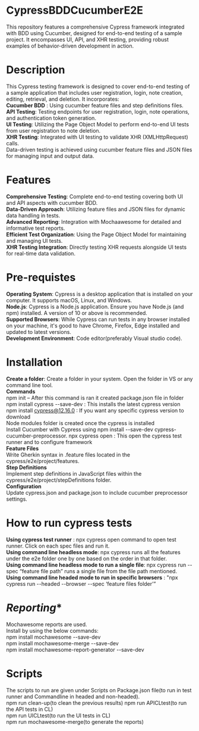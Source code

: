 # **CypressBDDCucumberE2E**
This repository features a comprehensive Cypress framework integrated with BDD using Cucumber, designed for end-to-end testing of a sample project. It encompasses UI, API, and XHR testing, providing robust examples of behavior-driven development in action.
# **Description**
This Cypress testing framework is designed to cover end-to-end testing of a sample application that includes user registration, login, note creation, editing, retrieval, and deletion. It incorporates:  
**Cucumber BDD** : Using cucumber feature files and step definitions files.  
**API Testing**: Testing endpoints for user registration, login, note operations, and authentication token generation.  
**UI Testing**: Utilizing the Page Object Model to perform end-to-end UI tests from user registration to note deletion.  
**XHR Testing**: Integrated with UI testing to validate XHR (XMLHttpRequest) calls.  
Data-driven testing is achieved using cucumber feature files and JSON files for managing input and output data.  
# **Features**  
**Comprehensive Testing**: Complete end-to-end testing covering both UI and API aspects with cucumber BDD.  
**Data-Driven Approach**: Utilizing feature files and JSON files for dynamic data handling in tests.  
**Advanced Reporting**: Integration with Mochaawesome for detailed and informative test reports.  
**Efficient Test Organization**: Using the Page Object Model for maintaining and managing UI tests.  
**XHR Testing Integration**: Directly testing XHR requests alongside UI tests for real-time data validation.  
# **Pre-requistes**  
**Operating System**: Cypress is a desktop application that is installed on your computer. It supports macOS, Linux, and Windows.  
**Node.js**: Cypress is a Node.js application. Ensure you have Node.js (and npm) installed. A version of 10 or above is recommended.  
**Supported Browsers**: While Cypress can run tests in any browser installed on your machine, it's good to have Chrome, Firefox, Edge installed and updated to latest versions.  
**Development Environment**: Code editor(preferably Visual studio code).  
# **Installation**  
**Create a folder**: Create a folder in your system. Open the folder in VS or any command line tool.  
**Commands**  
npm init – After this command is ran it created package.json file in folder   
npm install cypress --save-dev : This installs the latest cypress version  
npm install cypress@12.16.0 : If you want any specific cypress version to download  
	Node modules folder is created once the cypress is installed  
Install Cucumber with Cypress using npm install --save-dev cypress-cucumber-preprocessor.
npx cypress open : This open the cypress test runner and to configure framework   
**Feature Files**  
Write Gherkin syntax in .feature files located in the cypress/e2e/project/features.  
**Step Definitions**  
Implement step definitions in JavaScript files within the cypress/e2e/project/stepDefinitions folder.  
**Configuration**  
Update cypress.json and package.json to include cucumber preprocessor settings.  

# **How to run cypress tests**  
**Using cypress test runner** : npx cypress open command to open test runner. Click on each spec files and run it.   
**Using command line headless mode**: npx cypress runs all the features under the e2e folder one by one based on the order in that folder.   
**Using command line headless mode to run a single file**: npx cypress run --spec “feature file path” runs a single file from the file path mentioned.    
**Using command line headed mode to run in specific browsers** : "npx cypress run --headed --browser <broswername> --spec ‘feature files folder’”  
# *Reporting**  
Mochawesome reports are used.  
Install by using the below commands:  
npm install mochawesome --save-dev  
npm install mochawesome-merge --save-dev  
npm install mochawesome-report-generator --save-dev  
# **Scripts**  
The scripts to run are given under Scripts on Package.json file(to run in test runner and Commandline in headed and non-headed).  
npm run clean-up(to clean the previous results)
npm run APICLtest(to run the API tests in CL)  
npm run UICLtest(to run the UI tests in CL)  
npm run mochawesome-merge(to generate the reports)





